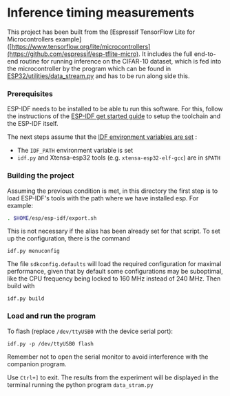 # Inference timing measurements

This project has been built from the [Espressif TensorFlow
Lite for Microcontrollers example]([https://www.tensorflow.org/lite/microcontrollers](https://github.com/espressif/esp-tflite-micro).
It includes the full end-to-end routine for running inference on the CIFAR-10 dataset, which is fed into the microcontroller by the program which can be found in [ESP32/utilities/data_stream.py](https://github.com/JoseGaDel/DIME/tree/main/ESP32/utilities) and has to be run along side this.

### Prerequisites

ESP-IDF needs to be installed to be able tu run this software. For this, follow the instructions of the
[ESP-IDF get started guide](https://docs.espressif.com/projects/esp-idf/en/latest/get-started/index.html)
to setup the toolchain and the ESP-IDF itself.

The next steps assume that the
[IDF environment variables are set](https://docs.espressif.com/projects/esp-idf/en/latest/get-started/index.html#step-4-set-up-the-environment-variables) :

 * The `IDF_PATH` environment variable is set
 * `idf.py` and Xtensa-esp32 tools (e.g. `xtensa-esp32-elf-gcc`) are in `$PATH`


### Building the project

Assuming the previous condition is met, in this directory the first step is to load ESP-IDF's tools with the path where we have installed esp. For example:

```bash
. $HOME/esp/esp-idf/export.sh
```

This is not necessary if the alias has been already set for that script. To set up the configuration, there is the command

```
idf.py menuconfig
```

The file `sdkconfig.defaults` will load the required configuration for maximal performance, given that by default some configurations may be suboptimal, like the CPU frequency being locked to 160 MHz instead of 240 MHz. Then build with

```
idf.py build
```

### Load and run the program

To flash (replace `/dev/ttyUSB0` with the device serial port):

```
idf.py -p /dev/ttyUSB0 flash
```
Remember not to open the serial monitor to avoid interference with the companion program.

Use `Ctrl+]` to exit. The results from the experiment will be displayed in the terminal running the python program `data_stram.py`
